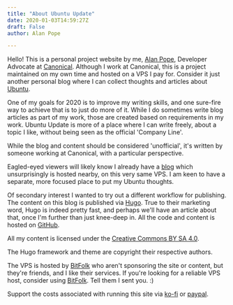 ```yaml
---
title: "About Ubuntu Update"
date: 2020-01-03T14:59:27Z
draft: False
author: Alan Pope

---
```


Hello! This is a personal project website by me, [Alan Pope](https://popey.com/), Developer Advocate at [Canonical](https://canonical.com). Although I work at Canonical, this is a project maintained on my own time and hosted on a VPS I pay for. Consider it just another personal blog where I can collect thoughts and articles about [Ubuntu](https://ubuntu.com/).

One of my goals for 2020 is to improve my writing skills, and one sure-fire way to achieve that is to just do more of it. While I do sometimes write blog articles as part of my work, those are created based on requirements in my work. Ubuntu Update is more of a place where I can write freely, about a topic I like, without being seen as the official 'Company Line'.

While the blog and content should be considered 'unofficial', it's written by someone working at Canonical, with a particular perspective. 

Eagled-eyed viewers will likely know I already have a [blog](https://popey.com/) which unsurprisingly is hosted nearby, on this very same VPS. I am keen to have a separate, more focused place to put my Ubuntu thoughts. 

Of secondary interest I wanted to try out a different workflow for publishing. The content on this blog is published via [Hugo](https://gohugo.io/). True to their marketing word, Hugo is indeed pretty fast, and perhaps we'll have an article about that, once I'm further than just knee-deep in. All the code and content is hosted on [GitHub](https://github.com/popey/ubuntuupdate).

All my content is licensed under the [Creative Commons BY SA 4.0](https://creativecommons.org/licenses/by-sa/4.0/).

The Hugo framework and theme are copyright their respective authors.

The VPS is hosted by [BitFolk](https://bitfolk.com/) who aren't sponsoring the site or content, but they're friends, and I like their services. If you're looking for a reliable VPS host, consider using [BitFolk](https://bitfolk.com/). Tell them I sent you. :)

Support the costs associated with running this site via [ko-fi](http://ko-fi.com/popeydc) or [paypal](https://www.paypal.me/popey/5).